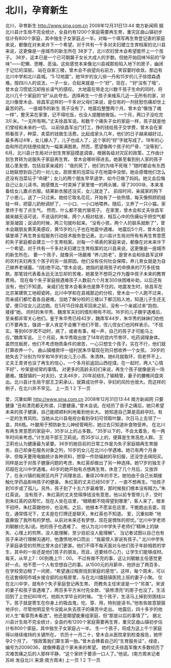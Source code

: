 # 北川，孕育新生

北川，孕育新生
http://www.sina.com.cn  2008年12月31日13:44   南方新闻网
据北川县计生局不完全统计，全县约有1200个家庭需要再生育，重灾区曲山镇初步估计有800个家庭，其中独生子女家庭占一半。对每一个填写再生育登记表的家庭来说，都像在对未来许下一个希望。对于共有一千多对夫妇建立生育档案的北川县来说，这更像是一座城市的新生所在
38岁了，北川农妇曾木会希望能怀上一个孩子。
38岁，这本已是一个已可期冀子女长大成人的岁数。但她开始回味16前的“孕味”——犯懒、思睡、恶油。这些感觉本来像北川县城那些陷入地下的房子，幽闭于记忆的深层。
站在自家三楼，曾木会不由望向右前方，笑容霎时收敛。那边有北川中学和北川县城。“5·12地震”，她18岁的女儿徐一丹和15岁的儿子徐煜森遇难。按四川人的说法，一子一女，合起来就是一个“好”，现在，“‘好’没有了哦”，曾木会习惯低沉却拖长语气的感叹。
大地震在带走北川数千孩子生命的同时，将北川几千个家庭的“好”从此夺去。选择再生一个孩子来维系几近一无所有的家，对北川像曾木会、徐昌军这样的一千多对父母们来说，是仅有的一剂抚慰伤痛却世上最苦的药。
一座城市的新生
孩子没有了，地震后整整两个月，曾木会“像蚀了魂一样”，整天呆在家里，记不得吃饭，也没人提醒她做饭。一个月，两口子没吃完3斤米。“一无所有啊。”丈夫徐昌军说。和数千个痛失子女的家庭一样，孩子就是他们曾经和未来的一切。
以前徐昌军出门打工，挣的钱给孩子交学费，曾木会在家照看孩子，种菜、卖菜的钱做生活费。比起成家头几年，他们的日子越来越好过。最多再过4年，女儿嫁人了，儿子也成人了，这个家的“好”字就写成了。18年的心血和所花的钱便绘就为一幅美满图景。然而，愿望像两个孩子的尸骨，“没等到”。
6月，北川县计生局对计划生育家庭摸底调查，根据各级对灾区的政策，工作由计划生育转为说服失子家庭再生育。
曾木会哪听得进去。她甚至看到别人家的孩子就心里发恨，包括自家亲戚的：“我的死了，他们的为啥不死哦？”随时都会有东西让她联想到自己的一对儿女。厨房里的泡菜坛子在地震中没倒，她会感慨他们怎么还没有泡菜坛子“命硬”；女儿的两个朋友早早退学，如今已做了妈妈。她又会后悔自己让女儿读书。她感慨五一时卖掉了家里惟一的两头猪，得了3000块，本来准备给女儿置点衣服。结果新衣服还没买，女儿就走了。
前段时间，亲戚家的狗下了小崽儿，送了一只过来。她给它取名花花，开始有了一些热情，每天像照顾奶娃娃一样，把婴儿奶粉调好了，一小口、一小口地喂养。随后，又养了一只小猫。家里终于有了点生气。
然而，什么都不能代替孩子。
在家里，曾木会和丈夫徐昌军越来越无话可说，不说话的时候，两个人相对枯坐，相互心中的伤痛似乎把空气都渐渐凝固；说话的时候，两三句就吵起来。“没有小孩，两个人的联系就断了”，曾木会跟朋友黄芙美感叹，黄15岁的儿子也在地震中遇难。
地震后5个月，曾木会到镇里填了再生育全程服务行动技术服务登记表。北川县计生局对所有有再生育意愿的失子家庭都会建立一个生育档案。对每一个填表的家庭来说，都像在对未来许下一个希望。对于共有一千多对夫妇建立生育档案的北川县来说，这更像是一座城市的新生所在。
要一个孩子，就像另一场磨难
“养儿防老”，是曾木会和徐昌军这样的农村夫妇再生个孩子的另一层原因。他们没有任何社会保障，养儿育女就是为自己做养老储蓄。“(钱)绝不动。”曾木会说。她指的是用孩子的命换来的7万多抚恤款。那笔钱代表着永远无法忘却的苦难，她甚至不想将之作为腹中孩子未来的教育费用。
现在每个失子家庭按遇难孩子人数前六个月发300块困难补助，以后还有没有，他们不知道。
亲戚们在曾木会看来也是靠不住的。地震发生时，徐昌军在北京某建筑工地砌瓷砖。北川中学和在县城那边的分校，曾木会一个人跑不过来，而亲戚们都忙着各自避难。当她了解分校的三楼以下都沉陷入地，知道儿子生还无望，便只往女儿这边跑。在5月15日徐昌军回来之前，没有一个亲戚过来“抱抱、搂搂”她。
同村的朱华秀、魏席军夫妇的情形稍有不同。16岁的儿子魏宇遇难后，至亲都非常关心他们。鉴于朱华秀已经42岁，魏席军44岁，朱华秀的妹妹们劝他们不要再生，强调一家人肯定不会撇下他们不管，侄儿侄女们也同样表示。“不现实。等到60岁爬不动时，病了，或者有事，喊一声，自己的孩子才可能马上应。”魏席军说。
三个月前，朱华秀取出放了14年的宫内节育环，吃药调理身体。虽然住板房，他们不考虑物质条件的艰苦，一心只想生个孩子。实在不行，他们就打算收养一个。
曲山镇楼房坪一组村民朱华菊现在则只想收养一个女孩。
39岁的她失去了分别为19岁和16岁的女儿王小燕、朱清林。她6月就取环，但老怀不上，丈夫王青贤也没了再生的信心，一个多月前返回山西挖煤。在一起时，两人“心情不好”，吵架是经常的事情。
对更多的高龄夫妇们来说，再生个孩子就像是另一场磨难。擂鼓镇的一对夫妇，丈夫46岁，20年前结扎了输精管，妻子的腰椎间盘突出。北川县计生局干部王卫莉承认，就算成功怀孕，孕妇的风险也很大。而这样的例子，在北川并不罕见。
上一页
1
2
下一页

爱，沉重如斯
http://www.sina.com.cn  2008年12月31日13:44   南方新闻网
只要健康
“丑和漂亮都无所谓，只要健康。”曾木会说。在经历了丧子之痛后，她只希望未来的孩子健康，自己能顺顺利利地看到他长大。
她知道自己算是高龄孕妇，有一定的生育风险。当她从北川县电视台看到孕妇可领取叶酸，次日马上去领了一盒，共6瓶。叶酸用于预防新生儿神经管畸形，她过去只知道补食物营养。
在北川有再生育意愿的家庭中，35岁以上的占多数。“35岁以下的，不会太着急，有一两年时间来考虑。”计生局干部王卫莉说。而35岁以上的，便算是生育高危人群。
王卫莉也认为健康最为紧要。36岁的她目前的日常工作是为失子家庭搞再生育服务，自己却身在服务对象之列，10岁的女儿在北川小学遇难。她已有两个月身孕，但每天要用电脑统计各种资料，想穿一件防辐射的孕妇服，还没空去绵阳买。
同样是出于对孩子健康问题的考虑，朱红英却做出了另一种选择。她17岁的独生子邓超在北川中学遇难。40岁的她开始有点想再生育。休息了几个月后，又放弃了，在永兴镇的板房区内开了间理发店，重续20年的手艺。她怕由于自己长期接触化学药品影响孩子的健康。
朱红英的丈夫已经50岁了，一直不想再生。“怕孩子到10岁成了孤儿。另外，孩子到了十五六岁最难管，那时候我们根本没有精力。”朱红英说。
没有孩子，朱红英的丈夫觉得挣钱没有意思。他以前专管带儿子，空时到朱红英的店帮忙。现在人坐在店里，“眼睛都不晓得望到哪里”，客人来了，根本不招呼。朱红英跟他吵，也没用。之后，他根本不愿呆在店里，干脆跑出去耍。现在，通常情况下，丈夫是在打牌还是聊天，朱红英也不知道。
爱，沉重如斯
“地震撕毁了我所有的梦想。从前对未来还有梦想，现在是惆怅的担忧。”北川中学老师刘毓敏(化名)说。他的孩子也遇难了。
他认为北川中学失子老师们“精神上的缺失、心理上的煎熬，没人能理解，至少目前没人能理解”。
当记者试图以自己也有孩子来进行理解沟通时，他激愤地冲口而出：“我最恨人家说有孩子。”
北川中学失子家庭承受的煎熬比曾木会们更甚。他们不得不每天面对与他们孩子年龄相若的学生，其中的一些还是他们孩子的朋友。而且，还要倾尽心力，让学生们能够成材。每天，从早上7：00到晚上11：00。
不过有做不完的事，这让刘毓敏主任感觉更好一点。他不愿一个人有空想自己的事。从1500元的月薪中，他挤出了两百多，在学校旁边租了一间房，“希望通过租房找到家庭的感觉”。这样，每个周末，可以在这套绵阳市城乡接合部的出租房里，与在北川擂鼓镇医院上班的妻子小聚。
仅在北川中学，就有8个失子家庭登记再生育。
而教务主任宋波是一个“另类”。宋波的妻子和孩子皆遇难了，两百多平方米付完全款、“装修漂亮”的房子也没了。生活回到了上世纪80年代，他刚大学毕业的时候。
“生个孩子，生活马上掉到穷困线以下。孩子就是寄生在你身上的吸血鬼，吃、穿、用，特别是读书。”他有些故意狠狠地评价，尽管他明显至今没能从失去孩子的痛苦中走出。
地震后，四十多岁的他对人生“看穿而未看透”。他还是期望能重组家庭，但“那是以后的事情了”。
据北川县计生局不完全统计，全县约有1200个家庭需要再生育，重灾区曲山镇初步估计有800个家庭，其中独生子女家庭占一半。
生一个孩子，将成为这上千个家庭得以继续维持的关键所在。
农历十一月二十，曾木会从医院拿到检查报告，她怀孕2个月了。
“按政策我们算生第一胎。”曾木会捧着自己的“生育服务证”，绿皮，编号为2009036，就像捧着这个家未来的希望。
她的丈夫徐昌军像大多数经历了灾难苦痛之后的人那样平静，“这个家终于要添一口人了。”他说。(南方周末记者 苏岭 发自北川 来源:南方周末)
上一页
1
2
下一页

